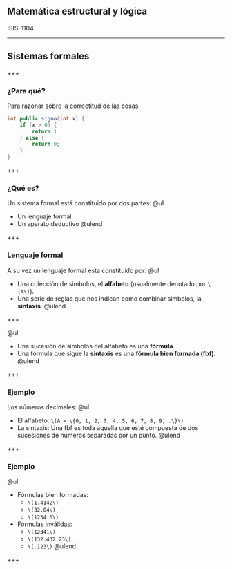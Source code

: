 
## Matemática estructural y lógica

ISIS-1104

---

## Sistemas formales

+++

### ¿Para qué?

Para razonar sobre la correctitud de las cosas
```java
int public signo(int x) {
    if (x > 0) {
        return 1
    } else {
        return 0;
    }
}
```

+++

### ¿Qué es?
Un sistema formal está constituido por dos partes:
@ul
- Un lenguaje formal
- Un aparato deductivo
@ulend

+++

### Lenguaje formal
A su vez un lenguaje formal esta constituido por:
@ul
- Una colección de simbolos, el __alfabeto__ (usualmente denotado por `\(A\)`).
- Una serie de reglas que nos indican como combinar simbolos, la __sintaxis__.
@ulend

+++

@ul
- Una sucesión de símbolos del alfabeto es una __fórmula__.
- Una fórmula que sigue la __sintaxis__ es una __fórmula bien formada (fbf)__.
@ulend

+++

### Ejemplo

Los números decimales:
@ul
- El alfabeto: `\(A = \{0, 1, 2, 3, 4, 5, 6, 7, 8, 9, .\}\)`
- La sintaxis: Una fbf es toda aquella que esté compuesta de dos sucesiones de números separadas por un punto.
@ulend

+++

### Ejemplo

@ul
- Fórmulas bien formadas:
    - `\(1.4142\)`
    - `\(32.04\)`
    - `\(1234.0\)`
- Fórmulas inválidas:
    - `\(12341\)`
    - `\(132.432.23\)`
    - `\(.123\)`
@ulend

+++

